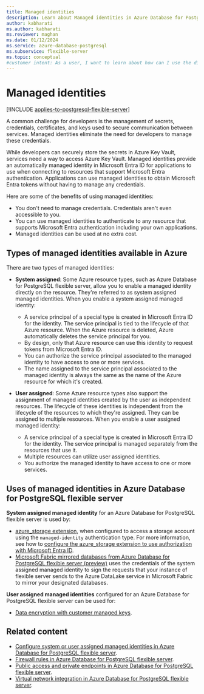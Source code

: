 ```yaml
---
title: Managed identities
description: Learn about Managed identities in Azure Database for PostgreSQL flexible server.
author: kabharati
ms.author: kabharati
ms.reviewer: maghan
ms.date: 01/12/2024
ms.service: azure-database-postgresql
ms.subservice: flexible-server
ms.topic: conceptual
#customer intent: As a user, I want to learn about how can I use the different types of managed identities in an Azure Database for PostgreSQL flexible server.
---
```


# Managed identities

[!INCLUDE [applies-to-postgresql-flexible-server](~/reusable-content/ce-skilling/azure/includes/postgresql/includes/applies-to-postgresql-flexible-server.md)]

A common challenge for developers is the management of secrets, credentials, certificates, and keys used to secure communication between services. Managed identities eliminate the need for developers to manage these credentials.

While developers can securely store the secrets in Azure Key Vault, services need a way to access Azure Key Vault. Managed identities provide an automatically managed identity in Microsoft Entra ID for applications to use when connecting to resources that support Microsoft Entra authentication. Applications can use managed identities to obtain Microsoft Entra tokens without having to manage any credentials.

Here are some of the benefits of using managed identities:

- You don't need to manage credentials. Credentials aren't even accessible to you.
- You can use managed identities to authenticate to any resource that supports Microsoft Entra authentication including your own applications.
- Managed identities can be used at no extra cost.

## Types of managed identities available in Azure

There are two types of managed identities:

- **System assigned**: Some Azure resource types, such as Azure Database for PostgreSQL flexible server, allow you to enable a managed identity directly on the resource. They're referred to as system assigned managed identities. When you enable a system assigned managed identity: 
    - A service principal of a special type is created in Microsoft Entra ID for the identity. The service principal is tied to the lifecycle of that Azure resource. When the Azure resource is deleted, Azure automatically deletes the service principal for you.
    - By design, only that Azure resource can use this identity to request tokens from Microsoft Entra ID.
    - You can authorize the service principal associated to the managed identity to have access to one or more services.
    - The name assigned to the service principal associated to the managed identity is always the same as the name of the Azure resource for which it's created.    

- **User assigned**: Some Azure resource types also support the assignment of managed identities created by the user as independent resources. The lifecycle of these identities is independent from the lifecycle of the resources to which they're assigned. They can be assigned to multiple resources. When you enable a user assigned managed identity:
    - A service principal of a special type is created in Microsoft Entra ID for the identity. The service principal is managed separately from the resources that use it. 
    - Multiple resources can utilize user assigned identities.
    - You authorize the managed identity to have access to one or more services.

## Uses of managed identities in Azure Database for PostgreSQL flexible server

**System assigned managed identity** for an Azure Database for PostgreSQL flexible server is used by:

- [azure_storage extension](concepts-storage-extension.md), when configured to access a storage account using the `managed-identity` authentication type. For more information, see how to [configure the azure_storage extension to use authorization with Microsoft Entra ID](how-to-use-pg-azure-storage.md#to-use-authorization-with-microsoft-entra-id).
- [Microsoft Fabric mirrored databases from Azure Database for PostgreSQL flexible server (preview)](https://techcommunity.microsoft.com/blog/adforpostgresql/mirroring-azure-database-for-postgresql-flexible-server-in-microsoft-fabric---pr/4251876) uses the credentials of the system assigned managed identity to sign the requests that your instance of flexible server sends to the Azure DataLake service in Microsoft Fabric to mirror your designated databases.

**User assigned managed identities** configured for an Azure Database for PostgreSQL flexible server can be used for:

- [Data encryption with customer managed keys](concepts-data-encryption.md).

## Related content

- [Configure system or user assigned managed identities in Azure Database for PostgreSQL flexible server](how-to-configure-managed-identities.md).
- [Firewall rules in Azure Database for PostgreSQL flexible server](concepts-firewall-rules.md).
- [Public access and private endpoints in Azure Database for PostgreSQL flexible server](concepts-networking-public.md).
- [Virtual network integration in Azure Database for PostgreSQL flexible server](concepts-networking-private.md).
